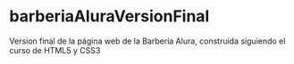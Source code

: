 # barberiaAluraVersionFinal
Version final de la página web de la Barbería Alura, construida siguiendo el curso de HTML5 y CSS3
